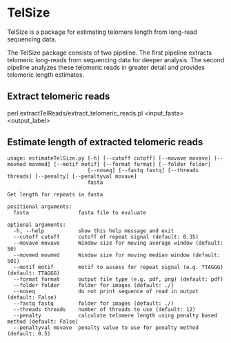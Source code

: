 # TelSize
TelSize is a package for estimating telomere length from long-read sequencing data.

The TelSize package consists of two pipeline. The first pipeline extracts telomeric long-reads from sequencing data for deeper analysis. The second pipeline analyzes these telomeric reads in greater detail and provides telomeric length estimates.

## Extract telomeric reads
perl extractTelReads/extract_telomeric_reads.pl <input_fasta> <output_label>


## Estimate length of extracted telomeric reads


```
usage: estimateTelSize.py [-h] [--cutoff cutoff] [--movave movave] [--movmed movmed] [--motif motif] [--format format] [--folder folder]
                          [--noseq] [--fastq fastq] [--threads threads] [--penalty] [--penaltyval movave]
                          fasta

Get length for repeats in fasta

positional arguments:
  fasta                fasta file to evaluate

optional arguments:
  -h, --help           show this help message and exit
  --cutoff cutoff      cutoff of repeat signal (default: 0.35)
  --movave movave      Window size for moving average window (default: 50)
  --movmed movmed      Window size for moving median window (default: 501)
  --motif motif        motif to assess for repeat signal (e.g. TTAGGG) (default: TTAGGG)
  --format format      output file type (e.g. pdf, png) (default: pdf)
  --folder folder      folder for images (default: ./)
  --noseq              do not print sequence of read in output (default: False)
  --fastq fastq        folder for images (default: ./)
  --threads threads    number of threads to use (default: 12)
  --penalty            calculate telomere length using penalty based method (default: False)
  --penaltyval movave  penalty value to use for penalty method (default: 0.5)
```

